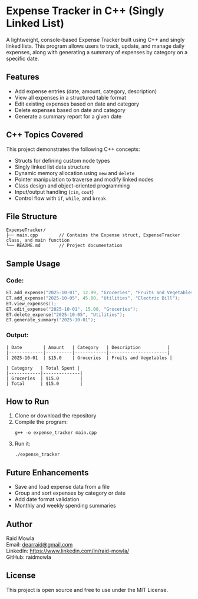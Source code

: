 # Expense Tracker in C++ (Singly Linked List)

A lightweight, console-based Expense Tracker built using C++ and singly linked lists. This program allows users to track, update, and manage daily expenses, along with generating a summary of expenses by category on a specific date.

## Features

- Add expense entries (date, amount, category, description)
- View all expenses in a structured table format
- Edit existing expenses based on date and category
- Delete expenses based on date and category
- Generate a summary report for a given date

## C++ Topics Covered

This project demonstrates the following C++ concepts:

- Structs for defining custom node types
- Singly linked list data structure
- Dynamic memory allocation using `new` and `delete`
- Pointer manipulation to traverse and modify linked nodes
- Class design and object-oriented programming
- Input/output handling (`cin`, `cout`)
- Control flow with `if`, `while`, and `break`

## File Structure

```
ExpenseTracker/
├── main.cpp        // Contains the Expense struct, ExpenseTracker class, and main function
└── README.md       // Project documentation
```

## Sample Usage

### Code:
```cpp
ET.add_expense("2025-10-01", 12.99, "Groceries", "Fruits and Vegetables");
ET.add_expense("2025-10-05", 45.00, "Utilities", "Electric Bill");
ET.view_expenses();
ET.edit_expense("2025-10-01", 15.00, "Groceries");
ET.delete_expense("2025-10-05", "Utilities");
ET.generate_summary("2025-10-01");
```

### Output:
```
| Date        | Amount   | Category   | Description          |
|-------------|----------|------------|----------------------|
| 2025-10-01  | $15.0    | Groceries  | Fruits and Vegetables |

| Category   | Total Spent |
|------------|--------------|
| Groceries  | $15.0        |
| Total      | $15.0        |
```

## How to Run

1. Clone or download the repository
2. Compile the program:
   ```
   g++ -o expense_tracker main.cpp
   ```
3. Run it:
   ```
   ./expense_tracker
   ```

## Future Enhancements

- Save and load expense data from a file
- Group and sort expenses by category or date
- Add date format validation
- Monthly and weekly spending summaries

## Author

Raid Mowla  
Email: dearraid@gmail.com  
LinkedIn: https://www.linkedin.com/in/raid-mowla/  
GitHub: raidmowla

## License

This project is open source and free to use under the MIT License.
